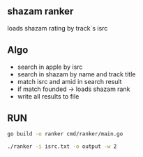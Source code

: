 ## shazam ranker
loads shazam rating by track`s isrc

## Algo
- search in apple by isrc
- search in shazam by name and track title
- match isrc and amid in search result
- if match founded -> loads shazam rank
- write all results to file

## RUN
```bash
go build -o ranker cmd/ranker/main.go

./ranker -i isrc.txt -o output -w 2
```